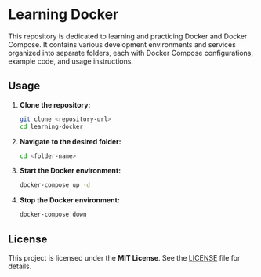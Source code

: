 # Learning Docker

This repository is dedicated to learning and practicing Docker and Docker Compose. It contains various development environments and services organized into separate folders, each with Docker Compose configurations, example code, and usage instructions.

## Usage  
1. **Clone the repository:**  
   ```bash
   git clone <repository-url>
   cd learning-docker
   ```  
2. **Navigate to the desired folder:**  
   ```bash
   cd <folder-name>
   ```  
3. **Start the Docker environment:**  
   ```bash
   docker-compose up -d
   ```  
4. **Stop the Docker environment:**  
   ```bash
   docker-compose down
   ```  

## License  
This project is licensed under the **MIT License**. See the [LICENSE](LICENSE) file for details.
